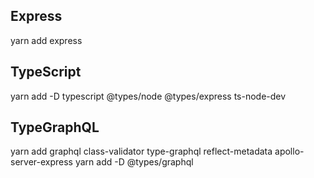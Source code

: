 ## Express
yarn add express

## TypeScript
yarn add -D typescript @types/node @types/express ts-node-dev

## TypeGraphQL
yarn add graphql class-validator type-graphql reflect-metadata apollo-server-express
yarn add -D @types/graphql